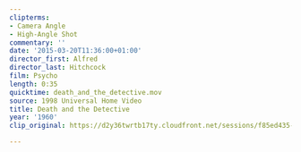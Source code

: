 ```yaml
---
clipterms:
- Camera Angle
- High-Angle Shot
commentary: ''
date: '2015-03-20T11:36:00+01:00'
director_first: Alfred
director_last: Hitchcock
film: Psycho
length: 0:35
quicktime: death_and_the_detective.mov
source: 1998 Universal Home Video
title: Death and the Detective
year: '1960'
clip_original: https://d2y36twrtb17ty.cloudfront.net/sessions/f85ed435-cddf-41e2-9cab-ae31015cb025/61d50e18-7232-4bfa-b0ef-ae31015cb02d-5568c914-041c-4456-8a77-ae31015cd26a.mp4

---
```

